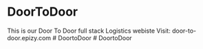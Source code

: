 # DoorToDoor
This is our Door To Door full stack Logistics webiste
Visit: door-to-door.epizy.com
#   D o o r t o D o o r  
 # DoortoDoor
